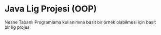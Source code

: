 # Java Lig Projesi (OOP)
Nesne Tabanlı Programlama kullanımına basit bir örnek olabilmesi için basit bir lig projesi
